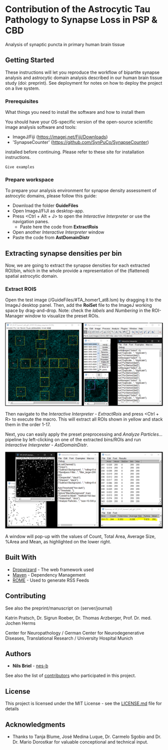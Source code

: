 # Contribution of the Astrocytic Tau Pathology to Synapse Loss in PSP & CBD 

Analysis of synaptic puncta in primary human brain tissue

## Getting Started

These instructions will let you reproduce the workflow of bipartite synapse analysis and astrocytic domain analysis described in our human brain tissue study (doi: preprint). See deployment for notes on how to deploy the project on a live system.

### Prerequisites

What things you need to install the software and how to install them

You should have your OS-specific version of the open-source scientific image analysis software and tools:

- ImageJ/Fiji (https://imagej.net/Fiji/Downloads)
- 'SynapseCounter' (https://github.com/SynPuCo/SynapseCounter)

installed before continuing.
Please refer to these site for installation instructions.

```
Give examples
```

### Prepare workspace

To prepare your analysis environment for synapse density assessment of astrocytic domains, please follow this guide:

* Download the folder __GuideFiles__
* Open ImageJ/FIJI as desktop-app.
* Press <Ctrl + Alt + J> to open the *Interactive Interpreter* or use the navigation panes.
  * Paste here the code from __ExtractRois__
 * Open another *Interactive Interpreter* window 
  * Paste the code from __AstDomainDistr__ 


## Extracting synapse densities per bin 

Now, we are going to extract the synapse densities for each extracted ROI/bin, 
which in the whole provide a representation of the (flattened) spatial astrocytic domain. 

### Extract ROIS

Open the test image (/GuideFiles/#TA_homer1_at8.lsm) by dragging it to the ImageJ desktop panel.
Then, add the __RoiSet__ file to the ImageJ working space by drag-and-drop.
Note: check the *labels* and *Numbering* in the ROI-Manager window to visualize the preset ROIs. 

![Image of Roi_extraction](https://github.com/nes-b/AstSyns/blob/master/images_readme/roi_extraction.PNG)

Then navigate to the *Interactive Interpreter - ExtractRois* and press <Ctrl + R> to execute the macro. 
This will extract all ROIs shown in yellow and stack them in the order 1-17.

Next, you can easily apply the preset preprocessing and *Analyze Particles...* pipeline by left-clicking on one of the extracted bins/ROIs and run *Interactive Interpreter - AstDomainDistr*.

![Image of puncta detection](https://github.com/nes-b/AstSyns/blob/master/images_readme/exe_analyzeparticlesmacro_.PNG)

A window will pop-up with the values of Count, Total Area, Average Size, %Area and Mean, as highlighted on the lower right. 




## Built With

* [Dropwizard](http://www.dropwizard.io/1.0.2/docs/) - The web framework used
* [Maven](https://maven.apache.org/) - Dependency Management
* [ROME](https://rometools.github.io/rome/) - Used to generate RSS Feeds

## Contributing

See also the preprint/manuscript on (server/journal)

Katrin Pratsch, Dr. Sigrun Roeber, Dr. Thomas Arzberger, Prof. Dr. med. Jochen Herms

Center for Neuropathology /
German Center for Neurodegenerative Diseases, Translational Research /
University Hospital Munich

## Authors

* **Nils Briel** - [nes-b](https://github.com/nes-b)

See also the list of [contributors](https://github.com/contributors) who participated in this project.

## License

This project is licensed under the MIT License - see the [LICENSE.md](LICENSE.md) file for details

## Acknowledgments

* Thanks to Tanja Blume, José Medina Luque, Dr. Carmelo Sgobio and Dr. Dr. Mario Dorostkar for valuable conceptional and technical input.
